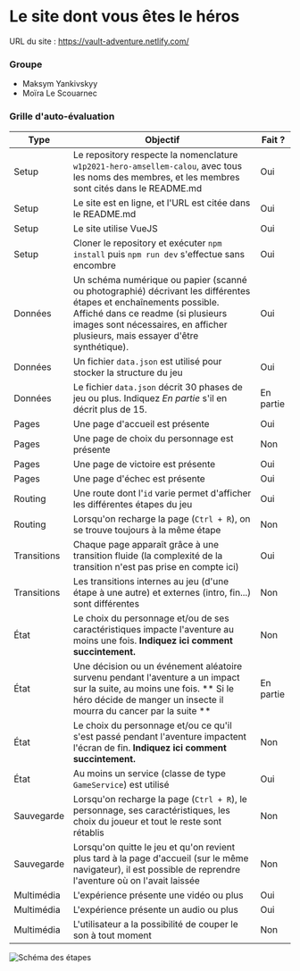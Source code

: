 # Le site dont vous êtes le héros

URL du site : https://vault-adventure.netlify.com/

### Groupe

- Maksym Yankivskyy
- Moïra Le Scouarnec

### Grille d'auto-évaluation


| Type  | Objectif | Fait ? | 
| ----- | -------- | ------ |
| Setup | Le repository respecte la nomenclature `w1p2021-hero-amsellem-calou`, avec tous les noms des membres, et les membres sont cités dans le README.md | Oui |
| Setup | Le site est en ligne, et l'URL est citée dans le README.md | Oui |
| Setup | Le site utilise VueJS | Oui |
| Setup | Cloner le repository et exécuter `npm install` puis `npm run dev` s'effectue sans encombre | Oui |
| Données | Un schéma numérique ou papier (scanné ou photographié) décrivant les différentes étapes et enchaînements possible. Affiché dans ce readme (si plusieurs images sont nécessaires, en afficher plusieurs, mais essayer d'être synthétique). | Oui |
| Données | Un fichier `data.json` est utilisé pour stocker la structure du jeu | Oui |
| Données | Le fichier `data.json` décrit 30 phases de jeu ou plus. Indiquez *En partie* s'il en décrit plus de 15. | En partie |
| Pages | Une page d'accueil est présente | Oui |
| Pages | Une page de choix du personnage est présente | Non |
| Pages | Une page de victoire est présente | Oui |
| Pages | Une page d'échec est présente | Oui |
| Routing | Une route dont l'`id` varie permet d'afficher les différentes étapes du jeu | Oui |
| Routing | Lorsqu'on recharge la page (`Ctrl + R`), on se trouve toujours à la même étape | Non |
| Transitions | Chaque page apparaît grâce à une transition fluide (la complexité de la transition n'est pas prise en compte ici) | Oui |
| Transitions | Les transitions internes au jeu (d'une étape à une autre) et externes (intro, fin...) sont différentes | Non |
| État | Le choix du personnage et/ou de ses caractéristiques impacte l'aventure au moins une fois. **Indiquez ici comment succintement.** | Non |
| État | Une décision ou un événement aléatoire survenu pendant l'aventure a un impact sur la suite, au moins une fois. ** Si le héro décide de manger un insecte il mourra du cancer par la suite ** | En partie |
| État | Le choix du personnage et/ou ce qu'il s'est passé pendant l'aventure impactent l'écran de fin. **Indiquez ici comment succintement.** | Non |
| État | Au moins un service (classe de type `GameService`) est utilisé | Oui |
| Sauvegarde | Lorsqu'on recharge la page (`Ctrl + R`), le personnage, ses caractéristiques, les choix du joueur et tout le reste sont rétablis | Non |
| Sauvegarde | Lorsqu'on quitte le jeu et qu'on revient plus tard à la page d'accueil (sur le même navigateur), il est possible de reprendre l'aventure où on l'avait laissée | Non |
| Multimédia | L'expérience présente une vidéo ou plus | Oui |
| Multimédia | L'expérience présente un audio ou plus | Oui |
| Multimédia | L'utilisateur a la possibilité de couper le son à tout moment | Non |

![Schéma des étapes](https://github.com/MoiraLS/w1p2021-hero-lescouarnec-yankivskyy/blob/master/app/assets/img/Schéma.jpg)
